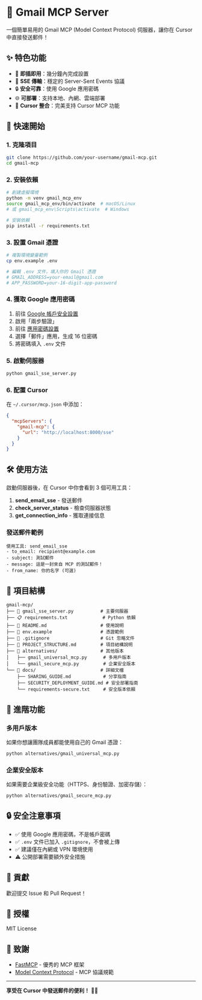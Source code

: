 # 📧 Gmail MCP Server

一個簡單易用的 Gmail MCP (Model Context Protocol) 伺服器，讓你在 Cursor 中直接發送郵件！

## ✨ 特色功能

- 🚀 **即插即用**：幾分鐘內完成設置
- 📡 **SSE 傳輸**：穩定的 Server-Sent Events 協議
- 🔒 **安全可靠**：使用 Google 應用密碼
- 🌐 **可部署**：支持本地、內網、雲端部署
- 🎯 **Cursor 整合**：完美支持 Cursor MCP 功能

## 🚀 快速開始

### 1. 克隆項目
```bash
git clone https://github.com/your-username/gmail-mcp.git
cd gmail-mcp
```

### 2. 安裝依賴
```bash
# 創建虛擬環境
python -m venv gmail_mcp_env
source gmail_mcp_env/bin/activate  # macOS/Linux
# 或 gmail_mcp_env\Scripts\activate  # Windows

# 安裝依賴
pip install -r requirements.txt
```

### 3. 設置 Gmail 憑證
```bash
# 複製環境變量範例
cp env.example .env

# 編輯 .env 文件，填入你的 Gmail 憑證
# GMAIL_ADDRESS=your-email@gmail.com
# APP_PASSWORD=your-16-digit-app-password
```

### 4. 獲取 Google 應用密碼
1. 前往 [Google 帳戶安全設置](https://myaccount.google.com/security)
2. 啟用「兩步驗證」
3. 前往 [應用密碼設置](https://myaccount.google.com/apppasswords)
4. 選擇「郵件」應用，生成 16 位密碼
5. 將密碼填入 `.env` 文件

### 5. 啟動伺服器
```bash
python gmail_sse_server.py
```

### 6. 配置 Cursor
在 `~/.cursor/mcp.json` 中添加：
```json
{
  "mcpServers": {
    "gmail-mcp": {
      "url": "http://localhost:8000/sse"
    }
  }
}
```

## 🛠️ 使用方法

啟動伺服器後，在 Cursor 中你會看到 3 個可用工具：

1. **send_email_sse** - 發送郵件
2. **check_server_status** - 檢查伺服器狀態
3. **get_connection_info** - 獲取連接信息

### 發送郵件範例
```
使用工具: send_email_sse
- to_email: recipient@example.com
- subject: 測試郵件
- message: 這是一封來自 MCP 的測試郵件！
- from_name: 你的名字 (可選)
```

## 📁 項目結構

```
gmail-mcp/
├── 📧 gmail_sse_server.py          # 主要伺服器
├── 📋 requirements.txt             # Python 依賴
├── 📝 README.md                    # 使用說明
├── 📄 env.example                  # 憑證範例
├── 🚫 .gitignore                   # Git 忽略文件
├── 📄 PROJECT_STRUCTURE.md         # 項目結構說明
├── 📁 alternatives/                # 其他版本
│   ├── gmail_universal_mcp.py      # 多用戶版本
│   └── gmail_secure_mcp.py         # 企業安全版本
└── 📁 docs/                        # 詳細文檔
    ├── SHARING_GUIDE.md            # 分享指南
    ├── SECURITY_DEPLOYMENT_GUIDE.md # 安全部署指南
    └── requirements-secure.txt     # 安全版本依賴
```

## 🔧 進階功能

### 多用戶版本
如果你想讓團隊成員都能使用自己的 Gmail 憑證：
```bash
python alternatives/gmail_universal_mcp.py
```

### 企業安全版本
如果需要企業級安全功能（HTTPS、身份驗證、加密存儲）：
```bash
python alternatives/gmail_secure_mcp.py
```

## 🔒 安全注意事項

- ✅ 使用 Google 應用密碼，不是帳戶密碼
- ✅ `.env` 文件已加入 `.gitignore`，不會被上傳
- ✅ 建議僅在內網或 VPN 環境使用
- ⚠️ 公開部署需要額外安全措施

## 🤝 貢獻

歡迎提交 Issue 和 Pull Request！

## 📄 授權

MIT License

## 🙏 致謝

- [FastMCP](https://github.com/jlowin/fastmcp) - 優秀的 MCP 框架
- [Model Context Protocol](https://modelcontextprotocol.io/) - MCP 協議規範

---

**享受在 Cursor 中發送郵件的便利！** 📧✨ 